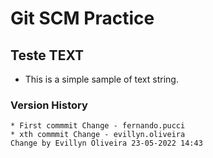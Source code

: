 # Git SCM Practice


## Teste TEXT

- This is a simple sample of text string.


###  Version History

	* First commmit Change - fernando.pucci
	* xth commmit Change - evillyn.oliveira
	Change by Evillyn Oliveira 23-05-2022 14:43